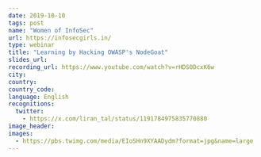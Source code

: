 ```yaml
---
date: 2019-10-10
tags: post
name: "Women of InfoSec"
url: https://infosecgirls.in/
type: webinar
title: "Learning by Hacking OWASP's NodeGoat"
slides_url:
recording_url: https://www.youtube.com/watch?v=rHDS0DcxK6w
city:
country:
country_code:
language: English
recognitions:
  twitter:
    - https://x.com/liran_tal/status/1191784975835770880
image_header: 
images:
  - https://pbs.twimg.com/media/EIoSHn9XYAADydm?format=jpg&name=large
---
```


